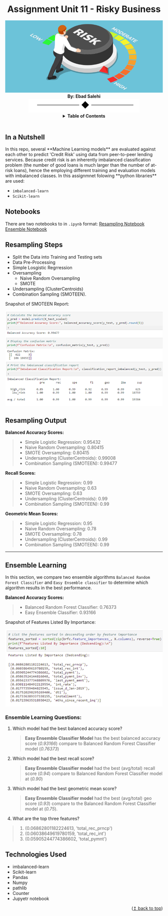 <div id="top"></div>

<h1 align="center">Assignment Unit 11 - Risky Business</h1>

<div align="center">    
    <div align="center"><img src="images/risky1.png"/></div>
    <section><b> By: Ebad Salehi</b></section>
    <img src="images/devider.png"/>
</div>

<!-- TABLE OF CONTENTS -->
<details align="center">
  <summary> <b>Table of Contents</b></summary>
  <ol>
        <li><a href="#in-a-nutshell"> In a Nutshell</a> </li>   
        <li><a href="#files">Notebooks</a></li>
        <li><a href="#resampling"> Resampling Steps and Output</a></li>
        <li><a href="#ensemble">Ensemble Learning</a></li>  
        <li><a href="#tech">Technologies Used</a></li>    
  </ol>
</details>

<br>

<div id="in-a-nutshell">

<h2> In a Nutshell </h2>
In this repo, several **Machine Learning models** are evaluated against each other to predict 'Credit Risk' using data from peer-to-peer lending services.
Because credit risk is an inherently imbalanced classification problem (the number of good loans is much larger than the number of at-risk loans), hence the employing different training and evaluation models with imbalanced classes. In this assignmnet folowing **python libraries** are used:

 - `imbalanced-learn`
 - `Scikit-learn` 

</div>

<div id="files">

<h2> Notebooks </h2>
    
There are two notebooks to in `.ipynb` format:
[Resampling Notebook](/credit_risk_resampling.ipynb)
[Ensemble Notebook](/credit_risk_ensemble.ipynb)

</div>

<div id="resampling">

<h2> Resampling Steps </h2>
 
 - Split the Data into Training and Testing sets
 - Data Pre-Processing
 - Simple Losgistic Regrression
 - Oversampling 
	 - Naive Random Oversampling
	 - SMOTE
 - Undersampling (ClusterCentroids)
 - Combination Sampling (SMOTEEN).

<p> Snapshot of SMOTEEN Report: </p>
<div align="center">    
    <img src="images/smoteen-report.PNG"/>
</div>

<h2> Resampling Output </h2>

**Balanced Accuracy Scores:**    
> - Simple Logistic Regression: 0.95432
> -   Naive Random Oversampling: 0.80415
> -   SMOTE Oversampling: 0.80415
> -   Undersampling (ClusterCentroids): 0.99008
> -   Combination Sampling (SMOTEEN): 0.99477

**Recall Scores:**
> -   Simple Logistic Regression: 0.99
> -   Naive Random Oversampling: 0.63
> -   SMOTE Oversampling: 0.63
> -   Undersampling (ClusterCentroids): 0.99
> -   Combination Sampling (SMOTEEN): 0.99

**Geometric Mean Scores:**
> -   Simple Logistic Regression: 0.95
> -   Naive Random Oversampling: 0.78
> -   SMOTE Oversampling: 0.78
> -   Undersampling (ClusterCentroids): 0.99
> -   Combination Sampling (SMOTEEN): 0.99


</div>

----
<div id="ensemble">

## Ensemble Learning

In this section, we compare two ensemble algorithms `Balanced Random Forest Classifier` and `Easy Ensemble classifier` to determine which algorithm results in the best performance. 
    
**Balanced Accuracy Scores:**
> - Balanced Random Forest Classifier: 0.76373
> - Easy Ensemble Classifier: 0.93166

<p> Snapshot of Features Listed By Importance: </p>
  <div align="center">    
    <img src="images/features_list.PNG"/>
  </div>  

<h3>Ensemble Learning Questions:</h3>
    
1. Which model had the best balanced accuracy score?

    >**Easy Ensemble Classifier Model** has the best balanced accuracy score (*0.93166*) compare to Balanced Random Forest Classifier model (*0.76373*)

2. Which model had the best recall score?

    >**Easy Ensemble Classifier model** had the best (avg/total) recall score (*0.94*) compare to Balanced Random Forest Classifier model at (*0.90*)
3. Which model had the best geometric mean score?

    >**Easy Ensemble Classifier model** had the best (avg/total) geo score (*0.93*) compare to the Balanced Random Forest Classifier model at (*0.75*).

4. What are the top three features?

 >1. (0.06862801182224613, 'total_rec_prncp')
 >2. (0.06038649619780159, 'total_rec_int')
 >3. (0.05905244774386602, 'total_pymnt')
</div>


<div id="tech">

## Technologies Used
   - imbalanced-learn
   - Scikit-learn
   - Pandas
   - Numpy
   - pathlib
   - Counter  
   - Jupyetr notebook
     </div>

<div align="right">(<a href="#top">↥ back to top</a>)</div>
<br/>
